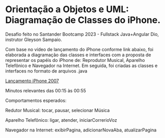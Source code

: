# Orientação a Objetos e UML: Diagramação de Classes do iPhone.


Desafio feito no Santander Bootcamp 2023 - Fullstack Java+Angular Dio, instrutor Gleyson Sampaio.

Com base no vídeo de lançamento do iPhone conforme link abaixo, foi elaborada a diagramação das classes e interfaces com a proposta de representar os papéis do iPhone de: Reprodutor Musical, Aparelho Telefônico e Navegador na Internet. Em seguida, foi criadas as classes e interfaces no formato de arquivos .java

 [Lançamento iPhone 2007](https://www.youtube.com/watch?v=9ou608QQRq8)

Minutos relevantes das 00:15 às 00:55

Comportamentos esperados:

Redutor Musical: tocar, pausar, selecionar Música

Aparelho Telefônico: ligar, atender, iniciarCorrerioVoz

Navegador na Internet: exibirPagina, adicionarNovaAba, atualizarPagina
